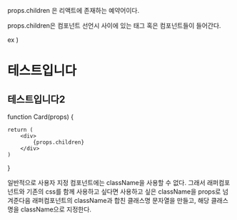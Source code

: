 props.children 은 리액트에 존재하는 예약어이다.

props.children은 컴포넌트 선언시 사이에 있는 태그 혹은 컴포넌트들이 들어간다.

ex )

<Card>
    <h1>테스트입니다</h1>  <!-- Card 컴포넌트 사이에 있는 h1태그와 h2태그가 props.children이 된다. -->
    <h2>테스트입니다2</h2>  
</Card>

function Card(props) {

    return (
        <div>
            {props.children}
        </div>
    )

}

일반적으로 사용자 지정 컴포넌트에는 className을 사용할 수 없다.
그래서 래퍼컴포넌트와 기존의 css를 함께 사용하고 싶다면 사용하고 싶은 className을 props로 넘겨준다음
래퍼컴포넌트의 className과 합친 클래스명 문자열을 만들고, 해당 클래스명을 className으로 지정한다.
